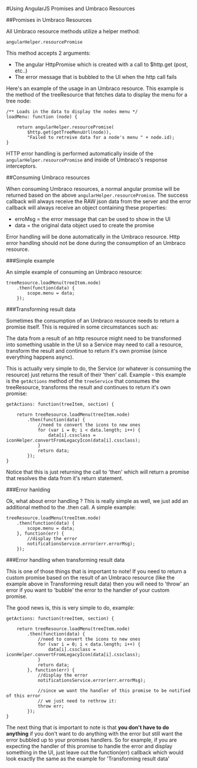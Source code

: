 #Using AngularJS Promises and Umbraco Resources

##Promises in Umbraco Resources

All Umbraco resource methods utilize a helper method:

	angularHelper.resourcePromise

This method accepts 2 arguments:

* The angular HttpPromise which is created with a call to $http.get (post, etc..)
* The error message that is bubbled to the UI when the http call fails

Here's an example of the usage in an Umbraco resource. This example is the method of the treeResource that fetches data to display the menu for a tree node:

	/** Loads in the data to display the nodes menu */
    loadMenu: function (node) {
        
        return angularHelper.resourcePromise(
            $http.get(getTreeMenuUrl(node)),
            "Failed to retreive data for a node's menu " + node.id);
    }

HTTP error handling is performed automatically inside of the `angularHelper.resourcePromise` and inside of Umbraco's response interceptors.

##Consuming Umbraco resources

When consuming Umbraco resources, a normal angular promise will be returned based on the above `angularHelper.resourcePromise`. The success callback will always receive the RAW json data from the server and the error callback will always receive an object containing these properties:

* erroMsg = the error message that can be used to show in the UI
* data = the original data object used to create the promise

Error handling will be done automatically in the Umbraco resource. Http error handling should not be done during the consumption of an Umbraco resource.

###Simple example

An simple example of consuming an Umbraco resource:

	treeResource.loadMenu(treeItem.node)
    	.then(function(data) {        
            scope.menu = data;
        });

###Transforming result data

Sometimes the consumption of an Umbraco resource needs to return a promise itself. This is required in some circumstances such as:

The data from a result of an http resource might need to be transformed into something usable in the UI so a Service may need to call a resource, transform the result and continue to return it's own promise (since everything happens async).

This is actually very simple to do, the Service (or whatever is consuming the resource) just returns the result of their 'then' call. Example - this example is the `getActions` method of the `treeService` that consumes the treeResource, transforms the result and continues to return it's own promise:

    getActions: function(treeItem, section) {

        return treeResource.loadMenu(treeItem.node)
            .then(function(data) {
                //need to convert the icons to new ones
                for (var i = 0; i < data.length; i++) {
                    data[i].cssclass = iconHelper.convertFromLegacyIcon(data[i].cssclass);
                }
                return data;
            });
    } 

Notice that this is just returning the call to 'then' which will return a promise that resolves the data from it's return statement.

###Error hanlding

Ok, what about error handling ? This is really simple as well, we just add an additional method to the .then call. A simple example:

	treeResource.loadMenu(treeItem.node)
    	.then(function(data) {        
            scope.menu = data;
        }, function(err) {
			//display the error
            notificationsService.error(err.errorMsg);
		});

###Error handling when transforming result data

This is one of those things that is important to note! If you need to return a custom promise based on the result of an Umbraco resource (like the example above in Transforming result data) then you will need to 'throw' an error if you want to 'bubble' the error to the handler of your custom promise.

The good news is, this is very simple to do, example:

    getActions: function(treeItem, section) {

        return treeResource.loadMenu(treeItem.node)
            .then(function(data) {
                //need to convert the icons to new ones
                for (var i = 0; i < data.length; i++) {
                    data[i].cssclass = iconHelper.convertFromLegacyIcon(data[i].cssclass);
                }
                return data;
            }, function(err) {
				//display the error
            	notificationsService.error(err.errorMsg);
				
				//since we want the handler of this promise to be notified of this error
				// we just need to rethrow it:
				throw err;
			});
    }

The next thing that is important to note is that **you don't have to do anything** if you don't want to do anything with the error but still want the error bubbled up to your promises handlers. So for example, if you are expecting the handler of this promise to handle the error and display something in the UI, just leave out the function(err) callback which would look exactly the same as the example for 'Transforming result data'